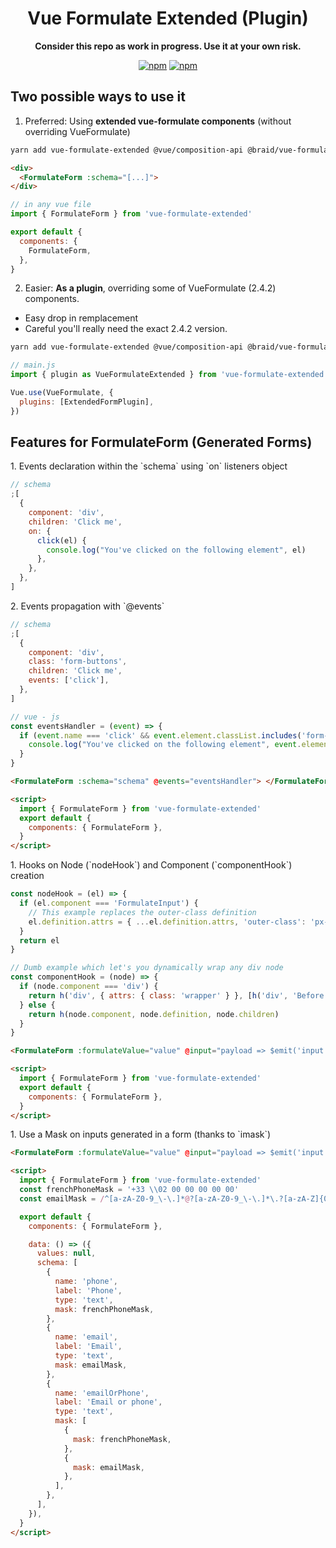 <h1 align="center">Vue Formulate <b>Extended</b> (Plugin)</h1>
<p align="center"><b>Consider this repo as work in progress. Use it at your own risk.</b></p>

<p align="center">
  <a href="https://www.npmjs.com/package/vue-formulate-extended"><img alt="npm" src="https://img.shields.io/npm/v/vue-formulate-extended"></a>
<a href="https://github.com/gahabeen/vue-formulate-extended"><img alt="npm" src="https://img.shields.io/badge/License-MIT-yellow.svg"></a>
</p>

## Two possible ways to use it

1. Preferred: Using **extended vue-formulate components** (without overriding VueFormulate)

```bash
yarn add vue-formulate-extended @vue/composition-api @braid/vue-formulate
```

```html
<div>
  <FormulateForm :schema="[...]">
</div>
```

```js
// in any vue file
import { FormulateForm } from 'vue-formulate-extended'

export default {
  components: {
    FormulateForm,
  },
}
```

2. Easier: **As a plugin**, overriding some of VueFormulate (2.4.2) components.

- Easy drop in remplacement
- Careful you'll really need the exact 2.4.2 version.

```bash
yarn add vue-formulate-extended @vue/composition-api @braid/vue-formulate@2.4.2 # this specific version is required
```

```js
// main.js
import { plugin as VueFormulateExtended } from 'vue-formulate-extended'

Vue.use(VueFormulate, {
  plugins: [ExtendedFormPlugin],
})
```

## Features for FormulateForm (Generated Forms)

<div id="feature-1"></div>
1. Events declaration within the `schema` using `on` listeners object

```js
// schema
;[
  {
    component: 'div',
    children: 'Click me',
    on: {
      click(el) {
        console.log("You've clicked on the following element", el)
      },
    },
  },
]
```

<div id="feature-2"></div>
2. Events propagation with `@events`

```js
// schema
;[
  {
    component: 'div',
    class: 'form-buttons',
    children: 'Click me',
    events: ['click'],
  },
]
```

```js
// vue - js
const eventsHandler = (event) => {
  if (event.name === 'click' && event.element.classList.includes('form-buttons')) {
    console.log("You've clicked on the following element", event.element)
  }
}
```

```html
<FormulateForm :schema="schema" @events="eventsHandler"> </FormulateForm>

<script>
  import { FormulateForm } from 'vue-formulate-extended'
  export default {
    components: { FormulateForm },
  }
</script>
```

<div id="feature-3"></div>
1. Hooks on Node (`nodeHook`) and Component (`componentHook`) creation

```js
const nodeHook = (el) => {
  if (el.component === 'FormulateInput') {
    // This example replaces the outer-class definition
    el.definition.attrs = { ...el.definition.attrs, 'outer-class': 'px-6 py-3' }
  }
  return el
}
```

```js
// Dumb example which let's you dynamically wrap any div node
const componentHook = (node) => {
  if (node.component === 'div') {
    return h('div', { attrs: { class: 'wrapper' } }, [h('div', 'Before'), h(node.component, node.definition, node.children), h('div', 'After')])
  } else {
    return h(node.component, node.definition, node.children)
  }
}
```

```html
<FormulateForm :formulateValue="value" @input="payload => $emit('input',  payload)" :nodeHook="nodeHook" :componentHook="componentHook" :schema="schema" />

<script>
  import { FormulateForm } from 'vue-formulate-extended'
  export default {
    components: { FormulateForm },
  }
</script>
```

<div id="feature-4"></div>
1. Use a Mask on inputs generated in a form (thanks to `imask`)

```html
<FormulateForm :formulateValue="value" @input="payload => $emit('input',  payload)" :schema="schema" />

<script>
  import { FormulateForm } from 'vue-formulate-extended'
  const frenchPhoneMask = '+33 \\02 00 00 00 00 00'
  const emailMask = /^[a-zA-Z0-9_\-\.]*@?[a-zA-Z0-9_\-\.]*\.?[a-zA-Z]{0,5}$/

  export default {
    components: { FormulateForm },

    data: () => ({
      values: null,
      schema: [
        {
          name: 'phone',
          label: 'Phone',
          type: 'text',
          mask: frenchPhoneMask,
        },
        {
          name: 'email',
          label: 'Email',
          type: 'text',
          mask: emailMask,
        },
        {
          name: 'emailOrPhone',
          label: 'Email or phone',
          type: 'text',
          mask: [
            {
              mask: frenchPhoneMask,
            },
            {
              mask: emailMask,
            },
          ],
        },
      ],
    }),
  }
</script>
```
